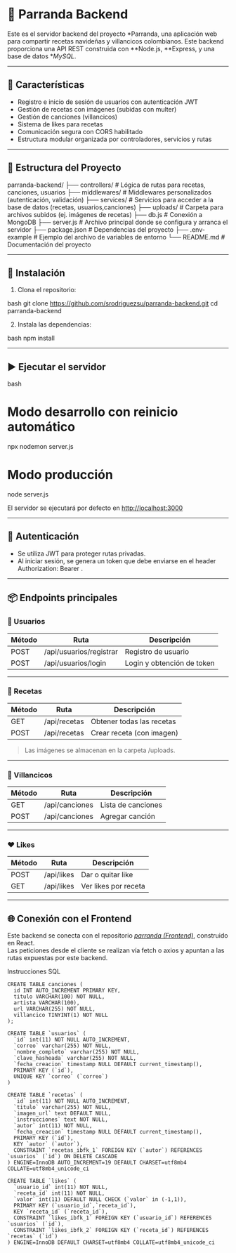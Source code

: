 # 🎄 Parranda Backend

Este es el servidor backend del proyecto *Parranda, una aplicación web para compartir recetas navideñas y villancicos colombianos. Este backend proporciona una API REST construida con **Node.js, **Express, y una base de datos **MySQL*.

---

## 🚀 Características

- Registro e inicio de sesión de usuarios con autenticación JWT
- Gestión de recetas con imágenes (subidas con multer)
- Gestión de canciones (villancicos)
- Sistema de likes para recetas
- Comunicación segura con CORS habilitado
- Estructura modular organizada por controladores, servicios y rutas

---

## 📁 Estructura del Proyecto


parranda-backend/
├── controllers/        # Lógica de rutas para recetas, canciones, usuarios
├── middlewares/        # Middlewares personalizados (autenticación, validación)
├── services/           # Servicios para acceder a la base de datos (recetas, usuarios,canciones)
├── uploads/            # Carpeta para archivos subidos (ej. imágenes de recetas)
├── db.js               # Conexión a MongoDB
├── server.js           # Archivo principal donde se configura y arranca el servidor
├── package.json        # Dependencias del proyecto
├── .env-example        # Ejemplo del archivo de variables de entorno
└── README.md           # Documentación del proyecto


---

## 🧪 Instalación

1. Clona el repositorio:

bash
git clone https://github.com/srodriguezsu/parranda-backend.git
cd parranda-backend


2. Instala las dependencias:

bash
npm install

---

## ▶ Ejecutar el servidor

bash
# Modo desarrollo con reinicio automático
npx nodemon server.js

# Modo producción
node server.js


El servidor se ejecutará por defecto en [http://localhost:3000](http://localhost:3000)

---

## 🔐 Autenticación

- Se utiliza JWT para proteger rutas privadas.
- Al iniciar sesión, se genera un token que debe enviarse en el header Authorization: Bearer <token>.

---

## 📦 Endpoints principales

### 👤 Usuarios

| Método | Ruta                      | Descripción                |
| ------ | ------------------------- | -------------------------- |
| POST   | /api/usuarios/registrar | Registro de usuario        |
| POST   | /api/usuarios/login     | Login y obtención de token |

---

### 📸 Recetas

| Método | Ruta           | Descripción               |
| ------ | -------------- | ------------------------- |
| GET    | /api/recetas | Obtener todas las recetas |
| POST   | /api/recetas | Crear receta (con imagen) |

> Las imágenes se almacenan en la carpeta /uploads.

---

### 🎵 Villancicos

| Método | Ruta             | Descripción        |
| ------ | ---------------- | ------------------ |
| GET    | /api/canciones | Lista de canciones |
| POST   | /api/canciones | Agregar canción    |

---

### ❤ Likes

| Método | Ruta         | Descripción          |
| ------ | ------------ | -------------------- |
| POST   | /api/likes | Dar o quitar like    |
| GET    | /api/likes | Ver likes por receta |

---

## 🌐 Conexión con el Frontend

Este backend se conecta con el repositorio [*parranda (Frontend)*](https://github.com/srodriguezsu/parranda), construido en React.\
Las peticiones desde el cliente se realizan vía fetch o axios y apuntan a las rutas expuestas por este backend.


Instrucciones SQL
```
CREATE TABLE canciones (
  id INT AUTO_INCREMENT PRIMARY KEY,
  titulo VARCHAR(100) NOT NULL,
  artista VARCHAR(100),
  url VARCHAR(255) NOT NULL,
  villancico TINYINT(1) NOT NULL
);

CREATE TABLE `usuarios` (
  `id` int(11) NOT NULL AUTO_INCREMENT,
  `correo` varchar(255) NOT NULL,
  `nombre_completo` varchar(255) NOT NULL,
  `clave_hasheada` varchar(255) NOT NULL,
  `fecha_creacion` timestamp NULL DEFAULT current_timestamp(),
  PRIMARY KEY (`id`),
  UNIQUE KEY `correo` (`correo`)
)

CREATE TABLE `recetas` (
  `id` int(11) NOT NULL AUTO_INCREMENT,
  `titulo` varchar(255) NOT NULL,
  `imagen_url` text DEFAULT NULL,
  `instrucciones` text NOT NULL,
  `autor` int(11) NOT NULL,
  `fecha_creacion` timestamp NULL DEFAULT current_timestamp(),
  PRIMARY KEY (`id`),
  KEY `autor` (`autor`),
  CONSTRAINT `recetas_ibfk_1` FOREIGN KEY (`autor`) REFERENCES `usuarios` (`id`) ON DELETE CASCADE
) ENGINE=InnoDB AUTO_INCREMENT=19 DEFAULT CHARSET=utf8mb4 COLLATE=utf8mb4_unicode_ci

CREATE TABLE `likes` (
  `usuario_id` int(11) NOT NULL,
  `receta_id` int(11) NOT NULL,
  `valor` int(11) DEFAULT NULL CHECK (`valor` in (-1,1)),
  PRIMARY KEY (`usuario_id`,`receta_id`),
  KEY `receta_id` (`receta_id`),
  CONSTRAINT `likes_ibfk_1` FOREIGN KEY (`usuario_id`) REFERENCES `usuarios` (`id`),
  CONSTRAINT `likes_ibfk_2` FOREIGN KEY (`receta_id`) REFERENCES `recetas` (`id`)
) ENGINE=InnoDB DEFAULT CHARSET=utf8mb4 COLLATE=utf8mb4_unicode_ci
```